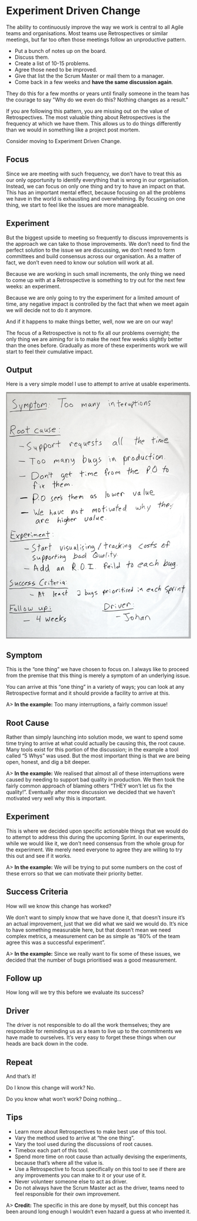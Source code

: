 # Experiment Driven Change

The ability to continuously improve the way we work is central to all Agile teams and organisations. Most teams use Retrospectives or similar meetings, but far too often those meetings follow an unproductive pattern.

- Put a bunch of notes up on the board.
- Discuss them.
- Create a list of 10-15 problems.
- Agree those need to be improved.
- Give that list the the Scrum Master or mail them to a manager.
- Come back in a few weeks and **have the same discussion again**.

They do this for a few months or years until finally someone in the team has the courage to say "Why do we even do this? Nothing changes as a result."

If you are following this pattern, you are missing out on the value of Retrospectives. The most valuable thing about Retrospectives is the frequency at which we have them. This allows us to do things differently than we would in something like a project post mortem.

Consider moving to Experiment Driven Change.

## Focus
Since we are meeting with such frequency, we don’t have to treat this as our only opportunity to identify everything that is wrong in our organisation. Instead, we can focus on only one thing and try to have an impact on that. This has an important mental effect, because focusing on all the problems we have in the world is exhausting and overwhelming. By focusing on one thing, we start to feel like the issues are more manageable.

## Experiment
But the biggest upside to meeting so frequently to discuss improvements is the approach we can take to those improvements. We don’t need to find the perfect solution to the issue we are discussing, we don’t need to form committees and build consensus across our organisation. As a matter of fact, we don’t even need to know our solution will work at all.

Because we are working in such small increments, the only thing we need to come up with at a Retrospective is something to try out for the next few weeks: an experiment.

Because we are only going to try the experiment for a limited amount of time, any negative impact is controlled by the fact that when we meet again we will decide not to do it anymore.

 And if it happens to make things better, well, now we are on our way!

The focus of a Retrospective is not to fix all our problems overnight; the only thing we are aiming for is to make the next few weeks slightly better than the ones before. Gradually as more of these experiments work we will start to feel their cumulative impact.

## Output

Here is a very simple model I use to attempt to arrive at usable experiments.

![Experiment Output](images/experiment-driven-change.jpg)

## Symptom
This is the “one thing” we have chosen to focus on. I always like to proceed from the premise that this thing is merely a symptom of an underlying issue.

You can arrive at this “one thing” in a variety of ways; you can look at any Retrospective format and it should provide a facility to arrive at this.  
  
A> **In the example:** Too many interruptions, a fairly common issue!

## Root Cause
Rather than simply launching into solution mode, we want to spend some time trying to arrive at what could actually be causing this, the root cause. Many tools exist for this portion of the discussion; in the example a tool called “5 Whys” was used. But the most important thing is that we are being open, honest, and dig a bit deeper.

A> **In the example:** We realised that almost all of these interruptions were caused by needing to support bad quality in production. We then took the fairly common approach of blaming others “THEY won’t let us fix the quality!”. Eventually after more discussion we decided that we haven’t motivated very well why this is important.

## Experiment
This is where we decided upon specific actionable things that we would do to attempt to address this during the upcoming Sprint. In our experiments, while we would like it, we don’t need consensus from the whole group for the experiment. We merely need everyone to agree they are willing to try this out and see if it works.

A> **In the example:** We will be trying to put some numbers on the cost of these errors so that we can motivate their priority better.

## Success Criteria
How will we know this change has worked?

We don’t want to simply know that we have done it, that doesn’t insure it’s an actual improvement, just that we did what we said we would do. It’s nice to have something measurable here, but that doesn’t mean we need complex metrics, a measurement can be as simple as “80% of the team agree this was a successful experiment”.

A> **In the example:** Since we really want to fix some of these issues, we decided that the number of bugs prioritised was a good measurement.

## Follow up
How long will we try this before we evaluate its success?

## Driver
The driver is not responsible to do all the work themselves; they are responsible for reminding us as a team to live up to the commitments we have made to ourselves. It’s very easy to forget these things when our heads are back down in the code.

## Repeat
And that’s it!

Do I know this change will work?
No.

Do you know what won’t work?
Doing nothing…

## Tips
- Learn more about Retrospectives to make best use of this tool.
- Vary the method used to arrive at “the one thing”.
- Vary the tool used during the discussions of root causes.
- Timebox each part of this tool.
- Spend more time on root cause than actually devising the experiments, because that’s where all the value is.
- Use a Retrospective to focus specifically on this tool to see if there are any improvements you can make to it or your use of it.
- Never volunteer someone else to act as driver.
- Do not always have the Scrum Master act as the driver, teams need to feel responsible for their own improvement.

A> **Credit:** The specific in this are done by myself, but this concept has been around long enough I wouldn’t even hazard a guess at who invented it.
